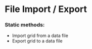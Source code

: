 File Import / Export
===

### Static methods:

- Import grid from a data file
- Export grid to a data file
